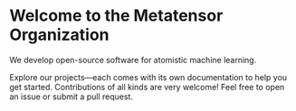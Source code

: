 # Welcome to the Metatensor Organization

We develop open-source software for atomistic machine learning.

Explore our projects—each comes with its own documentation to help you get started.
Contributions of all kinds are very welcome! Feel free to open an issue or submit a pull request.
